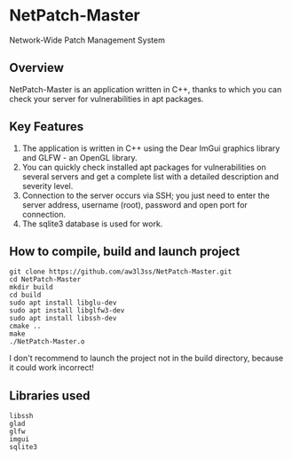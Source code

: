 # NetPatch-Master
Network-Wide Patch Management System

## Overview 
NetPatch-Master is an application written in C++, thanks to which you can check your server for vulnerabilities in apt packages.
 
## Key Features 
1. The application is written in C++ using the Dear ImGui graphics library and GLFW - an OpenGL library.
2. You can quickly check installed apt packages for vulnerabilities on several servers and get a complete list with a detailed description and severity level.
3. Connection to the server occurs via SSH; you just need to enter the server address, username (root), password and open port for connection.
4. The sqlite3 database is used for work.

## How to compile, build and launch project
```
git clone https://github.com/aw3l3ss/NetPatch-Master.git
cd NetPatch-Master
mkdir build
cd build
sudo apt install libglu-dev
sudo apt install libglfw3-dev
sudo apt install libssh-dev
cmake ..
make
./NetPatch-Master.o
```

I don't recommend to launch the project not in the build directory, because it could work incorrect!

## Libraries used
```
libssh
glad
glfw
imgui
sqlite3
```
